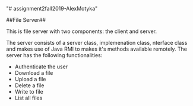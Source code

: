 "# assignment2fall2019-AlexMotyka" 

##File Server##

This is file server with two components: the client and server.

The server consists of a server class, implemenation class, nterface class and makes use of Java RMI to makes it's methods available remotely. The server has the following functionalities:

- Authenticate the user
- Download a file
- Upload a file
- Delete a file
- Write to file
- List all files


